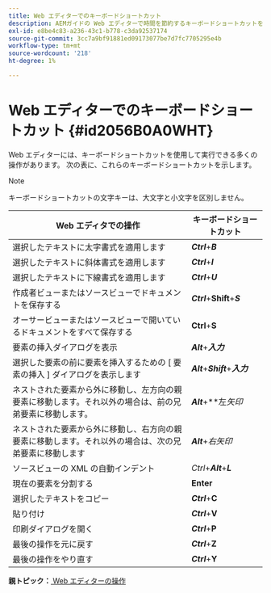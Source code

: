 ```yaml
---
title: Web エディターでのキーボードショートカット
description: AEMガイドの Web エディターで時間を節約するキーボードショートカットを確認できます。
exl-id: e8be4c83-a236-43c1-b778-c3da92537174
source-git-commit: 3cc7a9bf91881ed09173077be7d7fc7705295e4b
workflow-type: tm+mt
source-wordcount: '218'
ht-degree: 1%

---
```


# Web エディターでのキーボードショートカット {#id2056B0A0WHT}

Web エディターには、キーボードショートカットを使用して実行できる多くの操作があります。 次の表に、これらのキーボードショートカットを示します。

>[!NOTE]
>
> キーボードショートカットの文字キーは、大文字と小文字を区別しません。

| Web エディタでの操作 | キーボードショートカット |
|-----------------------|-----------------|
| 選択したテキストに太字書式を適用します | ***Ctrl***+***B*** |
| 選択したテキストに斜体書式を適用します | ***Ctrl***+***I*** |
| 選択したテキストに下線書式を適用します | ***Ctrl***+***U*** |
| 作成者ビューまたはソースビューでドキュメントを保存する | ***Ctrl***+**Shift**+***S*** |
| オーサービューまたはソースビューで開いているドキュメントをすべて保存する | **Ctrl**+**S** |
| 要素の挿入ダイアログを表示 | ***Alt***+***入力*** |
| 選択した要素の前に要素を挿入するための [ 要素の挿入 ] ダイアログを表示します | ***Alt***+***Shift***+***入力*** |
| ネストされた要素から外に移動し、左方向の親要素に移動します。それ以外の場合は、前の兄弟要素に移動します。 | ***Alt***+**左&#x200B;*矢印* |
| ネストされた要素から外に移動し、右方向の親要素に移動します。それ以外の場合は、次の兄弟要素に移動します | ***Alt***+*右矢印* |
| ソースビューの XML の自動インデント | *Ctrl*+***Alt***+***L*** |
| 現在の要素を分割する | **Enter** |
| 選択したテキストをコピー | ***Ctrl***+**C** |
| 貼り付け | ***Ctrl***+**V** |
| 印刷ダイアログを開く | ***Ctrl***+**P** |
| 最後の操作を元に戻す | ***Ctrl***+**Z** |
| 最後の操作をやり直す | ***Ctrl***+**Y** |

**親トピック：**[ Web エディターの操作](web-editor.md)
